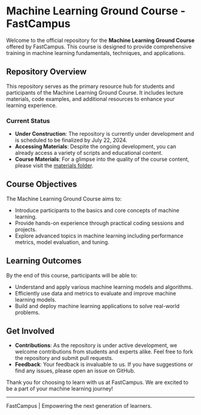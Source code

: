 # Machine Learning Ground Course - FastCampus

Welcome to the official repository for the **Machine Learning Ground Course** offered by FastCampus. This course is designed to provide comprehensive training in machine learning fundamentals, techniques, and applications.

## Repository Overview

This repository serves as the primary resource hub for students and participants of the Machine Learning Ground Course. It includes lecture materials, code examples, and additional resources to enhance your learning experience.

### Current Status

- **Under Construction**: The repository is currently under development and is scheduled to be finalized by July 22, 2024.
- **Accessing Materials**: Despite the ongoing development, you can already access a variety of scripts and educational content. 
- **Course Materials**: For a glimpse into the quality of the course content, please visit the [materials folder](./materials/07_ml_evaluation_metric.ipynb).

## Course Objectives

The Machine Learning Ground Course aims to:

- Introduce participants to the basics and core concepts of machine learning.
- Provide hands-on experience through practical coding sessions and projects.
- Explore advanced topics in machine learning including performance metrics, model evaluation, and tuning.

## Learning Outcomes

By the end of this course, participants will be able to:

- Understand and apply various machine learning models and algorithms.
- Efficiently use data and metrics to evaluate and improve machine learning models.
- Build and deploy machine learning applications to solve real-world problems.

## Get Involved

- **Contributions**: As the repository is under active development, we welcome contributions from students and experts alike. Feel free to fork the repository and submit pull requests.
- **Feedback**: Your feedback is invaluable to us. If you have suggestions or find any issues, please open an issue on GitHub.

Thank you for choosing to learn with us at FastCampus. We are excited to be a part of your machine learning journey!

---

FastCampus | Empowering the next generation of learners.
